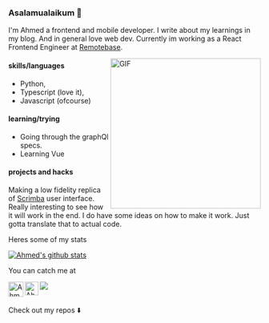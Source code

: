 ### Asalamualaikum 👋 
I'm Ahmed a frontend and mobile developer. I write about my learnings in my blog. And in general love web dev.
Currently im working as a React Frontend Engineer at [Remotebase](https://www.remotebase.com/).

<img align="right" alt="GIF" height="300px" src="https://media.giphy.com/media/xT9IgzoKnwFNmISR8I/giphy.gif" />

#### skills/languages
* Python, 
* Typescript (love it), 
* Javascript (ofcourse)


#### learning/trying
- Going through the graphQl specs.
- Learning Vue



#### projects and hacks
Making a low fidelity replica of [Scrimba](https://scrimba.com/) user interface. Really interesting to see how it will work in the end. I do have some ideas on how to make it work. Just gotta translate that to actual code. 


Heres some of my stats 

[![Ahmed's github stats](https://github-readme-stats.vercel.app/api?username=AhmedKhattak)](https://github.com/AhmedKhattak/github-readme-stats)

You can catch me at

<a href="https://dev.to/ahmedrafiullahk" target="_blank">
 <img align="left" src="https://d2fltix0v2e0sb.cloudfront.net/dev-badge.svg" alt="Ahmed Rafiullah's DEV Profile" height="30" width="30">
</a>     

<a href="https://www.linkedin.com/in/ahmedkhattak/"  target="_blank">
   <img align="left" alt="Ahmed's LinkdeIN" width="27px" src="https://cdn.jsdelivr.net/npm/simple-icons@v3/icons/linkedin.svg" />
</a>

<a href="https://www.codewars.com/users/AhmedKhattak"  target="_blank"><img src="https://www.codewars.com/users/AhmedKhattak/badges/micro"/></a>

<br/>
Check out my repos ⬇️  



